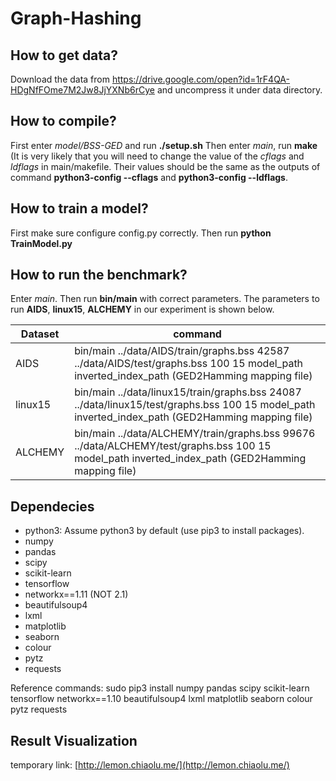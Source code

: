 # Graph-Hashing

## How to get data?

Download the data from https://drive.google.com/open?id=1rF4QA-HDgNfFOme7M2Jw8JjYXNb6rCye and uncompress it under data directory.

## How to compile?

First enter *model/BSS-GED* and run **./setup.sh** 
Then enter *main*, run **make**
(It is very likely that you will need to change the value of the *cflags* and *ldflags* in main/makefile. Their values should be the same as the outputs of command **python3-config --cflags** and **python3-config --ldflags**.

## How to train a model?

First make sure configure config.py correctly. Then run **python TrainModel.py**

## How to run the benchmark?

Enter *main*.
Then run **bin/main** with correct parameters. The parameters to run **AIDS**, **linux15**, **ALCHEMY** in our experiment is shown below.

Dataset | command
--------|---------
AIDS | bin/main ../data/AIDS/train/graphs.bss 42587 ../data/AIDS/test/graphs.bss 100 15 model_path inverted_index_path (GED2Hamming mapping file)
linux15 | bin/main ../data/linux15/train/graphs.bss 24087 ../data/linux15/test/graphs.bss 100 15 model_path inverted_index_path (GED2Hamming mapping file)
ALCHEMY | bin/main ../data/ALCHEMY/train/graphs.bss 99676 ../data/ALCHEMY/test/graphs.bss 100 15 model_path inverted_index_path (GED2Hamming mapping file)

## Dependecies
* python3: Assume python3 by default (use pip3 to install packages).
* numpy
* pandas
* scipy
* scikit-learn
* tensorflow
* networkx==1.11 (NOT 2.1)
* beautifulsoup4
* lxml
* matplotlib
* seaborn
* colour
* pytz
* requests

Reference commands: sudo pip3 install numpy pandas scipy scikit-learn tensorflow networkx==1.10 beautifulsoup4 lxml matplotlib seaborn colour pytz requests

## Result Visualization
temporary link: [http://lemon.chiaolu.me/](http://lemon.chiaolu.me/)
